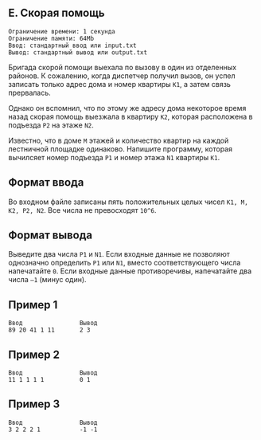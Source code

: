## E. Скорая помощь
```
Ограничение времени: 1 секунда
Ограничение памяти: 64Mb
Ввод: стандартный ввод или input.txt
Вывод: стандартный вывод или output.txt
```

Бригада скорой помощи выехала по вызову в один из отделенных районов. К сожалению, когда диспетчер получил вызов, он успел записать только адрес дома и номер квартиры `K1`, а затем связь прервалась.

Однако он вспомнил, что по этому же адресу дома некоторое время назад скорая помощь выезжала в квартиру `K2`, которая расположена в подъезда `P2` на этаже `N2`.

Известно, что в доме `M` этажей и количество квартир на каждой лестничной площадке одинаково. Напишите программу, которая вычилсяет номер подъезда `P1` и номер этажа `N1` квартиры `K1`.

## Формат ввода
Во входном файле записаны пять положительных целых чисел `K1, M, K2, P2, N2`. Все числа не превосходят `10^6`.

## Формат вывода
Выведите два числа `P1` и `N1`. Если входные данные не позволяют однозначно определить `P1` или `N1`, вместо соответствующего числа напечатайте `0`. Если входные данные противоречивы, напечатайте два числа `–1` (минус один).

## Пример 1
```
Ввод	            Вывод
89 20 41 1 11       2 3
```

## Пример 2
```
Ввод	            Вывод
11 1 1 1 1          0 1
```

## Пример 3
```
Ввод	            Вывод
3 2 2 2 1           -1 -1
```